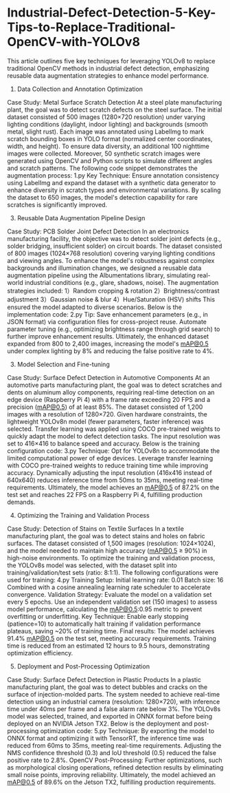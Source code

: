 # Industrial-Defect-Detection-5-Key-Tips-to-Replace-Traditional-OpenCV-with-YOLOv8
This article outlines five key techniques for leveraging YOLOv8 to replace traditional OpenCV methods in industrial defect detection, emphasizing reusable data augmentation strategies to enhance model performance.
1. Data Collection and Annotation Optimization

Case Study: Metal Surface Scratch Detection
At a steel plate manufacturing plant, the goal was to detect scratch defects on the steel surface. The initial dataset consisted of 500 images (1280×720 resolution) under varying lighting conditions (daylight, indoor lighting) and backgrounds (smooth metal, slight rust). Each image was annotated using LabelImg to mark scratch bounding boxes in YOLO format (normalized center coordinates, width, and height).
To ensure data diversity, an additional 100 nighttime images were collected. Moreover, 50 synthetic scratch images were generated using OpenCV and Python scripts to simulate different angles and scratch patterns. The following code snippet demonstrates the augmentation process:
    1.py
Key Technique:
Ensure annotation consistency using LabelImg and expand the dataset with a synthetic data generator to enhance diversity in scratch types and environmental variations. By scaling the dataset to 650 images, the model's detection capability for rare scratches is significantly improved.

3. Reusable Data Augmentation Pipeline Design

Case Study: PCB Solder Joint Defect Detection
In an electronics manufacturing facility, the objective was to detect solder joint defects (e.g., solder bridging, insufficient solder) on circuit boards. The dataset consisted of 800 images (1024×768 resolution) covering varying lighting conditions and viewing angles.
To enhance the model's robustness against complex backgrounds and illumination changes, we designed a reusable data augmentation pipeline using the Albumentations library, simulating real-world industrial conditions (e.g., glare, shadows, noise). The augmentation strategies included:
    1）Random cropping & rotation
    2）Brightness/contrast adjustment
    3）Gaussian noise & blur
    4）Hue/Saturation (HSV) shifts
This ensured the model adapted to diverse scenarios. Below is the implementation code:
    2.py
Tip: Save enhancement parameters (e.g., in JSON format) via configuration files for cross-project reuse. Automate parameter tuning (e.g., optimizing brightness range through grid search) to further improve enhancement results. Ultimately, the enhanced dataset expanded from 800 to 2,400 images, increasing the model's mAP@0.5 under complex lighting by 8% and reducing the false positive rate to 4%.

3. Model Selection and Fine-tuning

Case Study: Surface Defect Detection in Automotive Components
At an automotive parts manufacturing plant, the goal was to detect scratches and dents on aluminum alloy components, requiring real-time detection on an edge device (Raspberry Pi 4) with a frame rate exceeding 20 FPS and a precision (mAP@0.5) of at least 85%. The dataset consisted of 1,200 images with a resolution of 1280×720.
Given hardware constraints, the lightweight YOLOv8n model (fewer parameters, faster inference) was selected. Transfer learning was applied using COCO pre-trained weights to quickly adapt the model to defect detection tasks. The input resolution was set to 416×416 to balance speed and accuracy. Below is the training configuration code:
    3.py
Technique: Opt for YOLOv8n to accommodate the limited computational power of edge devices. Leverage transfer learning with COCO pre-trained weights to reduce training time while improving accuracy. Dynamically adjusting the input resolution (416x416 instead of 640x640) reduces inference time from 50ms to 35ms, meeting real-time requirements. Ultimately, the model achieves an mAP@0.5 of 87.2% on the test set and reaches 22 FPS on a Raspberry Pi 4, fulfilling production demands.

4. Optimizing the Training and Validation Process

Case Study: Detection of Stains on Textile Surfaces
In a textile manufacturing plant, the goal was to detect stains and holes on fabric surfaces. The dataset consisted of 1,500 images (resolution: 1024×1024), and the model needed to maintain high accuracy (mAP@0.5 ≥ 90%) in high-noise environments. To optimize the training and validation process, the YOLOv8s model was selected, with the dataset split into training/validation/test sets (ratio: 8:1:1). The following configurations were used for training:
    4.py
Training Setup:
    Initial learning rate: 0.01
    Batch size: 16
    Combined with a cosine annealing learning rate scheduler to accelerate convergence.
Validation Strategy:
    Evaluate the model on a validation set every 5 epochs.
    Use an independent validation set (150 images) to assess model performance, calculating the mAP@0.5:0.95 metric to prevent overfitting or underfitting.
Key Technique:
    Enable early stopping (patience=10) to automatically halt training if validation performance plateaus, saving ~20% of training time.
    Final results: The model achieves 91.4% mAP@0.5 on the test set, meeting accuracy requirements. Training time is reduced from an estimated 12 hours to 9.5 hours, demonstrating optimization efficiency.

5. Deployment and Post-Processing Optimization

Case Study: Surface Defect Detection in Plastic Products
In a plastic manufacturing plant, the goal was to detect bubbles and cracks on the surface of injection-molded parts. The system needed to achieve real-time detection using an industrial camera (resolution: 1280×720), with inference time under 40ms per frame and a false alarm rate below 3%.
The YOLOv8s model was selected, trained, and exported in ONNX format before being deployed on an NVIDIA Jetson TX2. Below is the deployment and post-processing optimization code:
    5.py
Technique: By exporting the model to ONNX format and optimizing it with TensorRT, the inference time was reduced from 60ms to 35ms, meeting real-time requirements. Adjusting the NMS confidence threshold (0.3) and IoU threshold (0.5) reduced the false positive rate to 2.8%. OpenCV Post-Processing: Further optimizations, such as morphological closing operations, refined detection results by eliminating small noise points, improving reliability. Ultimately, the model achieved an mAP@0.5 of 89.6% on the Jetson TX2, fulfilling production requirements.
